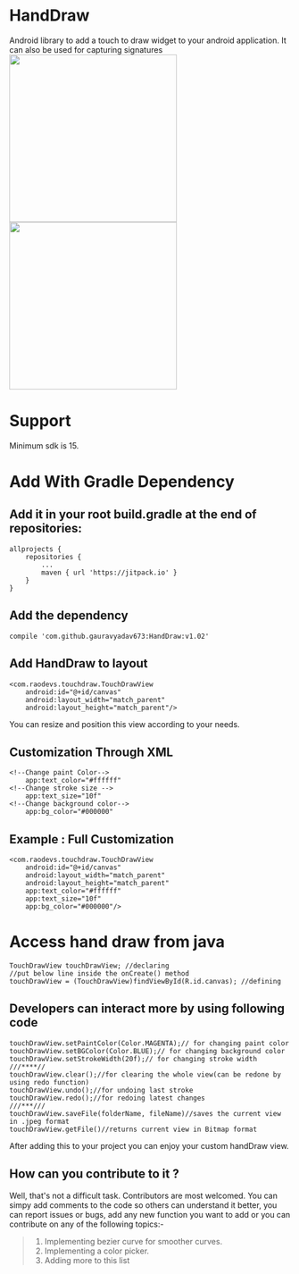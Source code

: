 # HandDraw
Android library to add a touch to draw widget to your android application.
It can also be used for capturing signatures
<img src="https://user-images.githubusercontent.com/22410153/31006432-46943664-a51a-11e7-8aae-9ae61f0f9ac6.png" width="300" height=auto>
<img src="https://user-images.githubusercontent.com/22410153/31006480-6e73f098-a51a-11e7-8d90-763256f3088c.png" width="300" height=auto/>


# Support
Minimum sdk is 15.
# Add With Gradle Dependency
## Add it in your root build.gradle at the end of repositories:
	allprojects {
		repositories {
			...
			maven { url 'https://jitpack.io' }
		}
	}
## Add the dependency
    compile 'com.github.gauravyadav673:HandDraw:v1.02'
    
## Add HandDraw to layout
    <com.raodevs.touchdraw.TouchDrawView
        android:id="@+id/canvas"
        android:layout_width="match_parent"
        android:layout_height="match_parent"/>
You can resize and position this view according to your needs.
## Customization Through XML
    <!--Change paint Color-->
        app:text_color="#ffffff"
    <!--Change stroke size -->
        app:text_size="10f"
    <!--Change background color-->
        app:bg_color="#000000"
## Example : Full Customization
    <com.raodevs.touchdraw.TouchDrawView
        android:id="@+id/canvas"
        android:layout_width="match_parent"
        android:layout_height="match_parent"
        app:text_color="#ffffff"
        app:text_size="10f"
        app:bg_color="#000000"/>
        
# Access hand draw from java
    TouchDrawView touchDrawView; //declaring
    //put below line inside the onCreate() method
    touchDrawView = (TouchDrawView)findViewById(R.id.canvas); //defining
    
## Developers can interact more by using following code
    touchDrawView.setPaintColor(Color.MAGENTA);// for changing paint color
    touchDrawView.setBGColor(Color.BLUE);// for changing background color
    touchDrawView.setStrokeWidth(20f);// for changing stroke width
	///****//
	touchDrawView.clear();//for clearing the whole view(can be redone by using redo function)
    touchDrawView.undo();//for undoing last stroke
	touchDrawView.redo();//for redoing latest changes
	///***///
	touchDrawView.saveFile(folderName, fileName)//saves the current view in .jpeg format
	touchDrawView.getFile()//returns current view in Bitmap format
After adding this to your project you can enjoy your custom handDraw view.

## How can you contribute to it ?
Well, that's not a difficult task. Contributors are most welcomed. You can simpy add comments to the code so others can understand it better, you can report issues or bugs, add any new function you want to add or you can contribute on any of the following topics:-  
> 1) Implementing bezier curve for smoother curves.  
> 2) Implementing a color picker.   
> 3) Adding more to this list
	

